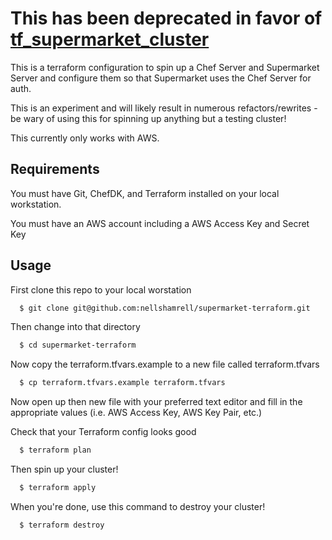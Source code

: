 # This has been deprecated in favor of [tf_supermarket_cluster](https://github.com/nellshamrell/tf_supermarket_cluster)

This is a terraform configuration to spin up a Chef Server and Supermarket Server and configure them so that Supermarket uses the Chef Server for auth.

This is an experiment and will likely result in numerous refactors/rewrites - be wary of using this for spinning up anything but a testing cluster!

This currently only works with AWS.

## Requirements
You must have Git, ChefDK, and Terraform installed on your local workstation.

You must have an AWS account including a AWS Access Key and Secret Key

## Usage

First clone this repo to your local worstation

```bash
  $ git clone git@github.com:nellshamrell/supermarket-terraform.git
```

Then change into that directory

```bash
  $ cd supermarket-terraform
```

Now copy the terraform.tfvars.example to a new file called terraform.tfvars

```bash
  $ cp terraform.tfvars.example terraform.tfvars
```

Now open up then new file with your preferred text editor and fill in the appropriate values (i.e. AWS Access Key, AWS Key Pair, etc.)

Check that your Terraform config looks good

```bash
  $ terraform plan
```

Then spin up your cluster!

```bash
  $ terraform apply
```

When you're done, use this command to destroy your cluster!

```bash
  $ terraform destroy
```
